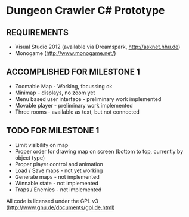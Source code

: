 Dungeon Crawler C# Prototype
============================

REQUIREMENTS
------------
- Visual Studio 2012 (available via Dreamspark, http://asknet.hhu.de)
- Monogame (http://www.monogame.net/)



ACCOMPLISHED FOR MILESTONE 1
----------------------------
- Zoomable Map - Working, focussing ok
- Minimap - displays, no zoom yet
- Menu based user interface - preliminary work implemented
- Movable player - preliminary work implemented
- Three rooms - available as text, but not connected



TODO FOR MILESTONE 1
--------------------

- Limit visibility on map
- Proper order for drawing map on screen (bottom to top, currently by object type)
- Proper player control and animation
- Load / Save maps - not yet working
- Generate maps - not implemented
- Winnable state - not implemented
- Traps / Enemies - not implemented

All code is licensed under the GPL v3 (http://www.gnu.de/documents/gpl.de.html)
